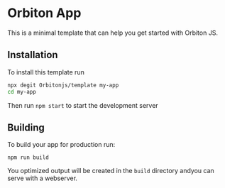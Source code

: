 # Orbiton App 
This is a minimal template that can help you get started with Orbiton JS.

## Installation
To install this template run 
```bash
npx degit Orbitonjs/template my-app
cd my-app
```
Then run `npm start` to start the development server

## Building

To build your app for production run:
```
npm run build
```
You optimized output will be created in the `build` directory andyou can serve with a webserver.